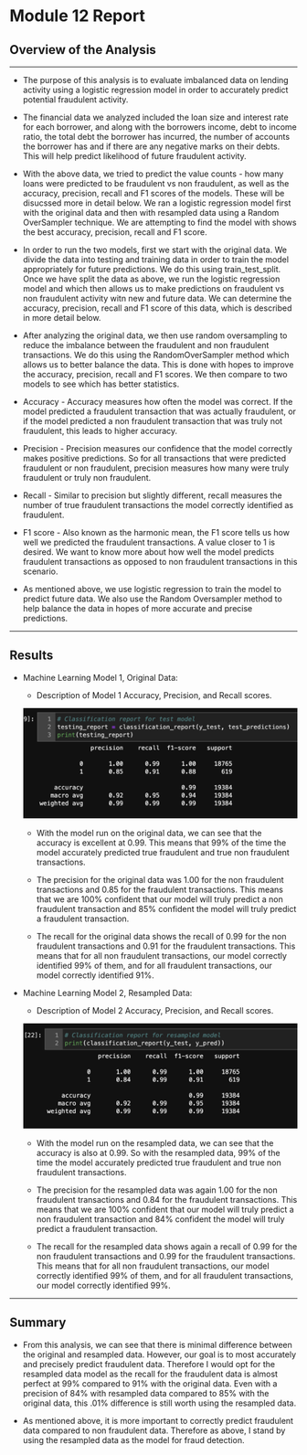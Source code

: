 # Module 12 Report

## Overview of the Analysis

---

* The purpose of this analysis is to evaluate imbalanced data on lending activity using a logistic regression model in order to accurately predict potential fraudulent activity.

* The financial data we analyzed included the loan size and interest rate for each borrower, and along with the borrowers income, debt to income ratio, the total debt the borrower has incurred, the number of accounts the borrower has and if there are any negative marks on their debts. This will help predict likelihood of future fraudulent activity.

* With the above data, we tried to predict the value counts - how many loans were predicted to be fraudulent vs non fraudulent, as well as the accuracy, precision, recall and F1 scores of the models. These will be disucssed more in detail below.  We ran a logistic regression model first with the original data and then with resampled data using a Random OverSampler technique. We are attempting to find the model with shows the best accuracy, precision, recall and F1 score.

* In order to run the two models, first we start with the original data. We divide the data into testing and training data in order to train the model appropriately for future predictions. We do this using train_test_split. Once we have split the data as above, we run the logistic regression model and which then allows us to make predictions on fraudulent vs non fraudulent activity witn new and future data. We can determine the accuracy, precision, recall and F1 score of this data, which is described in more detail below. 

* After analyzing the original data, we then use random oversampling to reduce the imbalance between the fraudulent and non fraudulent transactions. We do this using the RandomOverSampler method which allows us to better balance the data. This is done with hopes to improve the accuracy, precision, recall and F1 scores. We then compare to two models to see which has better statistics.

* Accuracy - Accuracy measures how often the model was correct. If the model predicted a fraudulent transaction that was actually fraudulent, or if the model predicted a non fraudulent transaction that was truly not fraudulent, this leads to higher accuracy.

* Precision - Precision measures our confidence that the model correctly makes positive predictions. So for all transactions that were predicted fraudulent or non fraudulent, precision measures how many were truly fraudulent or truly non fraudulent.

* Recall - Similar to precision but slightly different, recall measures the number of true fraudulent transactions the model correctly identified as fraudulent.

* F1 score - Also known as the harmonic mean, the F1 score tells us how well we predicted the fraudulent transactions. A value closer to 1 is desired. We want to know more about how well the model predicts fraudulent transactions as opposed to non fraudulent transactions in this scenario.

* As mentioned above, we use logistic regression to train the model to predict future data. We also use the Random Oversampler method to help balance the data in hopes of more accurate and precise predictions.

---

## Results

* Machine Learning Model 1, Original Data:
  * Description of Model 1 Accuracy, Precision, and Recall scores.
  
  ![Original Data Class Report](https://github.com/EmilyBertani/Challenge_12/blob/main/Original_data_class_report.png)
  
  * With the model run on the original data, we can see that the accuracy is excellent at 0.99. This means that 99% of the time the model accurately predicted true fraudulent and true non fraudulent transactions.
  
  * The precision for the original data was 1.00 for the non fraudulent transactions and 0.85 for the fraudulent transactions. This means that we are 100% confident that our model will truly predict a non fraudulent transaction and 85% confident the model will truly predict a fraudulent transaction.
  
  * The recall for the original data shows the recall of 0.99 for the non fraudulent transactions and 0.91 for the fraudulent transactions. This means that for all non fraudulent transactions, our model correctly identified 99% of them, and for all fraudulent transactions, our model correctly identified 91%.

* Machine Learning Model 2, Resampled Data:
  * Description of Model 2 Accuracy, Precision, and Recall scores.
  
  ![Resampled Data Class Report](https://github.com/EmilyBertani/Challenge_12/blob/main/Resampled_data_class_report.png)
  
  * With the model run on the resampled data, we can see that the accuracy is also at 0.99. So with the resampled data, 99% of the time the model accurately predicted true fraudulent and true non fraudulent transactions.
  
  * The precision for the resampled data was again 1.00 for the non fraudulent transactions and 0.84 for the fraudulent transactions. This means that we are 100% confident that our model will truly predict a non fraudulent transaction and 84% confident the model will truly predict a fraudulent transaction.
  
  * The recall for the resampled data shows again a recall of 0.99 for the non fraudulent transactions and 0.99 for the fraudulent transactions. This means that for all non fraudulent transactions, our model correctly identified 99% of them, and for all fraudulent transactions, our model correctly identified 99%.

---

## Summary


* From this analysis, we can see that there is minimal difference between the original and resampled data. However, our goal is to most accurately and precisely predict fraudulent data. Therefore I would opt for the resampled data model as the recall for the fraudulent data is almost perfect at 99% compared to 91% with the original data. Even with a precision of 84% with resampled data compared to 85% with the original data, this .01% difference is still worth using the resampled data.

* As mentioned above, it is more important to correctly predict fraudulent data compared to non fraudulent data. Therefore as above, I stand by using the resampled data as the model for fraud detection.

